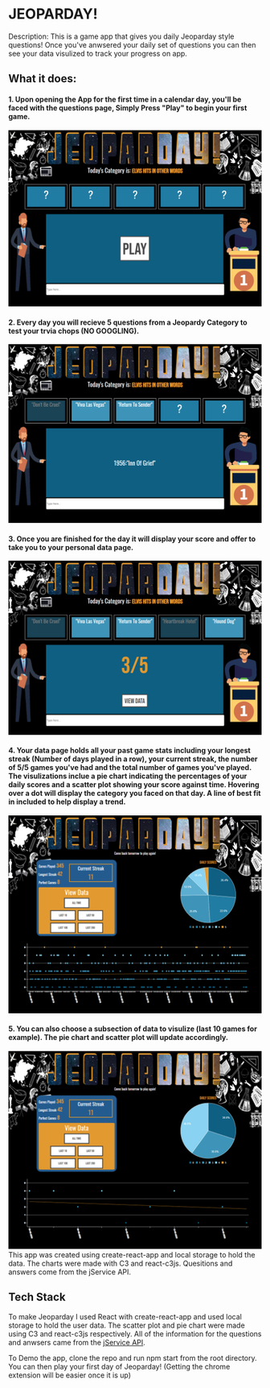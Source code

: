 # JEOPARDAY! 

Description: This is a game app that gives you daily Jeoparday style questions! Once you've anwsered your daily set of questions you can then see your data visulized to track your progress on app. 

## What it does: 

#### 1. Upon opening the App for the first time in a calendar day, you'll be faced with the questions page, Simply Press "Play" to begin your first game. 

![](images/Jeoparday1.png)

#### 2. Every day you will recieve 5 questions from a Jeopardy Category to test your trvia chops (NO GOOGLING).

![](images/Jeoparday2.png)

#### 3. Once you are finished for the day it will display your score and offer to take you to your personal data page.

![](images/Jeoparday3.png)

#### 4. Your data page holds all your past game stats including your longest streak (Number of days played in a row), your  current streak, the number of 5/5 games you've had and the total number of games you've played.  The visulizations inclue a pie chart indicating the percentages of your daily scores and a scatter plot showing your score against time. Hovering over a dot will display the category you faced on that day. A line of best fit in included to help display a trend.

![](images/Jeoparday4.png)

#### 5. You can also choose a subsection of data to visulize (last 10 games for example). The pie chart and scatter plot will update accordingly.

![](images/Jeoparday5.png)
This app was created using create-react-app and local storage to hold the data.  The charts were made with C3 and react-c3js. Quesitions and answers come from the jService API.

## Tech Stack

To make Jeoparday I used React with create-react-app and used local storage to hold the user data.  The scatter plot and pie chart were made using C3 and react-c3js respectively. All of the information for the questions and anwsers came from the [jService API](http://jservice.io/).

To Demo the app, clone the repo and run npm start from the root directory. You can then play your first day of Jeoparday! (Getting the chrome extension will be easier once it is up)
